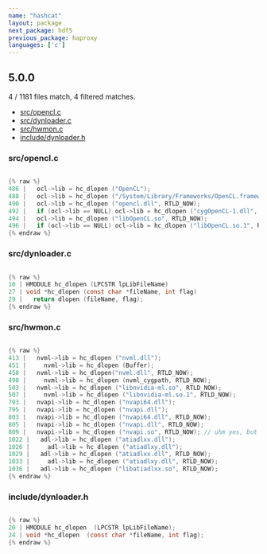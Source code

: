 ```yaml
---
name: "hashcat"
layout: package
next_package: hdf5
previous_package: haproxy
languages: ['c']
---
```

## 5.0.0
4 / 1181 files match, 4 filtered matches.

 - [src/opencl.c](#srcopenclc)
 - [src/dynloader.c](#srcdynloaderc)
 - [src/hwmon.c](#srchwmonc)
 - [include/dynloader.h](#includedynloaderh)

### src/opencl.c

```c

{% raw %}
486 |   ocl->lib = hc_dlopen ("OpenCL");
488 |   ocl->lib = hc_dlopen ("/System/Library/Frameworks/OpenCL.framework/OpenCL", RTLD_NOW);
490 |   ocl->lib = hc_dlopen ("opencl.dll", RTLD_NOW);
492 |   if (ocl->lib == NULL) ocl->lib = hc_dlopen ("cygOpenCL-1.dll", RTLD_NOW);
494 |   ocl->lib = hc_dlopen ("libOpenCL.so", RTLD_NOW);
496 |   if (ocl->lib == NULL) ocl->lib = hc_dlopen ("libOpenCL.so.1", RTLD_NOW);
{% endraw %}

```
### src/dynloader.c

```c

{% raw %}
10 | HMODULE hc_dlopen (LPCSTR lpLibFileName)
27 | void *hc_dlopen (const char *fileName, int flag)
29 |   return dlopen (fileName, flag);
{% endraw %}

```
### src/hwmon.c

```c

{% raw %}
413 |   nvml->lib = hc_dlopen ("nvml.dll");
451 |     nvml->lib = hc_dlopen (Buffer);
458 |   nvml->lib = hc_dlopen("nvml.dll", RTLD_NOW);
498 |     nvml->lib = hc_dlopen (nvml_cygpath, RTLD_NOW);
503 |   nvml->lib = hc_dlopen ("libnvidia-ml.so", RTLD_NOW);
507 |     nvml->lib = hc_dlopen ("libnvidia-ml.so.1", RTLD_NOW);
793 |   nvapi->lib = hc_dlopen ("nvapi64.dll");
795 |   nvapi->lib = hc_dlopen ("nvapi.dll");
803 |   nvapi->lib = hc_dlopen ("nvapi64.dll", RTLD_NOW);
805 |   nvapi->lib = hc_dlopen ("nvapi.dll", RTLD_NOW);
809 |   nvapi->lib = hc_dlopen ("nvapi.so", RTLD_NOW); // uhm yes, but .. yeah
1022 |   adl->lib = hc_dlopen ("atiadlxx.dll");
1026 |     adl->lib = hc_dlopen ("atiadlxy.dll");
1029 |   adl->lib = hc_dlopen ("atiadlxx.dll", RTLD_NOW);
1033 |     adl->lib = hc_dlopen ("atiadlxy.dll", RTLD_NOW);
1036 |   adl->lib = hc_dlopen ("libatiadlxx.so", RTLD_NOW);
{% endraw %}

```
### include/dynloader.h

```c

{% raw %}
20 | HMODULE hc_dlopen  (LPCSTR lpLibFileName);
24 | void *hc_dlopen  (const char *fileName, int flag);
{% endraw %}

```